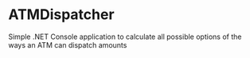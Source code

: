 # ATMDispatcher
Simple .NET Console application to calculate all possible options of the ways an ATM can dispatch amounts
